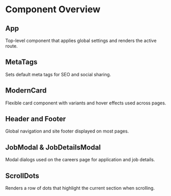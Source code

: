 # Component Overview

## App
Top-level component that applies global settings and renders the active route.

## MetaTags
Sets default meta tags for SEO and social sharing.

## ModernCard
Flexible card component with variants and hover effects used across pages.

## Header and Footer
Global navigation and site footer displayed on most pages.

## JobModal & JobDetailsModal
Modal dialogs used on the careers page for application and job details.

## ScrollDots
Renders a row of dots that highlight the current section when scrolling.

